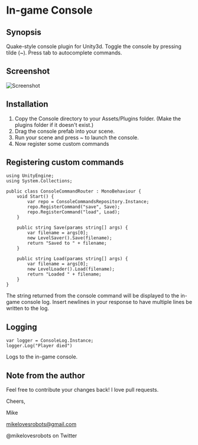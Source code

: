 In-game Console
=======

Synopsis
--------

Quake-style console plugin for Unity3d.  Toggle the console by pressing tilde (~). Press tab to autocomplete commands.

Screenshot
-----------
![Screenshot](https://dl.dropboxusercontent.com/s/z0gw0h267h0fzz4/Screen%20Shot%202014-01-06%20at%2011.26.19%20AM.png)

Installation
------------

1. Copy the Console directory to your Assets/Plugins folder.  (Make the plugins folder if it doesn't exist.)
2. Drag the console prefab into your scene.
3. Run your scene and press ~ to launch the console.
4. Now register some custom commands

Registering custom commands
---------------
```
using UnityEngine;
using System.Collections;

public class ConsoleCommandRouter : MonoBehaviour {
    void Start() {
        var repo = ConsoleCommandsRepository.Instance;
        repo.RegisterCommand("save", Save);
        repo.RegisterCommand("load", Load);
    }

    public string Save(params string[] args) {
        var filename = args[0];
        new LevelSaver().Save(filename);
        return "Saved to " + filename;
    }

    public string Load(params string[] args) {
        var filename = args[0];
        new LevelLoader().Load(filename);
        return "Loaded " + filename;
    }
}
```

The string returned from the console command will be displayed to the in-game 
console log.  Insert newlines in your response to have multiple lines be written
to the log.

Logging
-------

```
var logger = ConsoleLog.Instance;
logger.Log("Player died")
```

Logs to the in-game console.

Note from the author
--------------------

Feel free to contribute your changes back!  I love pull requests.

Cheers,

Mike

mikelovesrobots@gmail.com

@mikelovesrobots on Twitter
